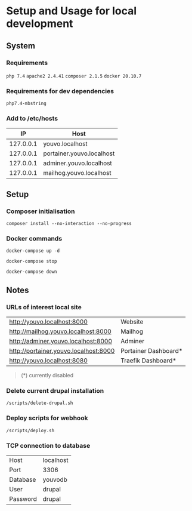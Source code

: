 # Setup and Usage for local development

## System

### Requirements
`php 7.4` `apache2 2.4.41` `composer 2.1.5` `docker 20.10.7`

### Requirements for dev dependencies
`php7.4-mbstring`

### Add to /etc/hosts

| IP            | Host                      |
| ------------- | ------------------------- | 
| 127.0.0.1     | youvo.localhost           |
| 127.0.0.1     | portainer.youvo.localhost |
| 127.0.0.1     | adminer.youvo.localhost   |
| 127.0.0.1     | mailhog.youvo.localhost   |

## Setup

### Composer initialisation

`composer install --no-interaction --no-progress`

### Docker commands

`docker-compose up -d` 

`docker-compose stop` 

`docker-compose down`

## Notes

### URLs of interest local site

|                                       |                      |
| ------------------------------------- | -------------------- | 
| http://youvo.localhost:8000           | Website              |
| http://mailhog.youvo.localhost:8000   | Mailhog              |
| http://adminer.youvo.localhost:8000   | Adminer              |
| http://portainer.youvo.localhost:8000 | Portainer Dashboard* |
| http://youvo.localhost:8080           | Traefik Dashboard*   |	

> (*) currently disabled


### Delete current drupal installation
`/scripts/delete-drupal.sh`

### Deploy scripts for webhook
`/scripts/deploy.sh`

### TCP connection to database

|               |                           |
| ------------- | ------------------------- | 
| Host          | localhost                 |
| Port          | 3306                      |
| Database      | youvodb                   |
| User          | drupal                    |
| Password      | drupal                    |	

